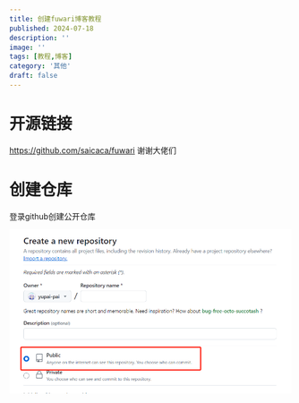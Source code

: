 ```yaml
---
title: 创建fuwari博客教程
published: 2024-07-18
description: ''
image: ''
tags: [教程,博客]
category: '其他'
draft: false 
---
```




# 开源链接

https://github.com/saicaca/fuwari    谢谢大佬们





# 创建仓库

登录github创建公开仓库

![image-20240718213155361](./%E5%88%9B%E5%BB%BAfuwari%E5%8D%9A%E5%AE%A2%E6%95%99%E7%A8%8B.assets/image-20240718213155361.png)



